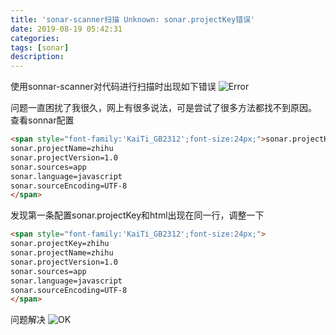 ```yaml
---
title: 'sonar-scanner扫描 Unknown: sonar.projectKey错误'
date: 2019-08-19 05:42:31
categories:
tags: [sonar]
description:
---
```


使用sonnar-scanner对代码进行扫描时出现如下错误
![Error](https://i.loli.net/2019/08/19/eLmUjWgR6dqlxo7.png)

问题一直困扰了我很久，网上有很多说法，可是尝试了很多方法都找不到原因。
查看sonnar配置
```HTML
<span style="font-family:'KaiTi_GB2312';font-size:24px;">sonar.projectKey=zhihu  
sonar.projectName=zhihu  
sonar.projectVersion=1.0  
sonar.sources=app  
sonar.language=javascript
sonar.sourceEncoding=UTF-8  
</span>
```
发现第一条配置sonar.projectKey和html出现在同一行，调整一下
```HTML
<span style="font-family:'KaiTi_GB2312';font-size:24px;">
sonar.projectKey=zhihu  
sonar.projectName=zhihu  
sonar.projectVersion=1.0  
sonar.sources=app  
sonar.language=javascript
sonar.sourceEncoding=UTF-8  
</span>
```

问题解决
![OK](https://i.loli.net/2019/08/19/qzwAoODuiKsWQpT.png)
